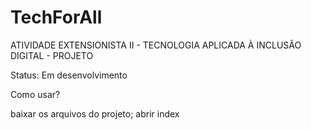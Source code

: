 # TechForAll
ATIVIDADE EXTENSIONISTA II - TECNOLOGIA APLICADA À INCLUSÃO DIGITAL - PROJETO

Status: Em desenvolvimento

Como usar?

 baixar os arquivos do projeto;
 abrir index

